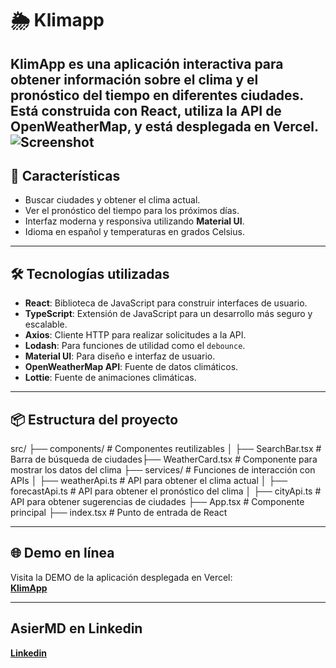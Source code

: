 # 🌦️ Klimapp

**KlimApp** es una aplicación interactiva para obtener información sobre el clima y el pronóstico del tiempo en diferentes ciudades. Está construida con **React**, utiliza la API de **OpenWeatherMap**, y está desplegada en **Vercel**.
![Screenshot](ruta/de/la/imagen.jpg)
---

## 🚀 **Características**

- Buscar ciudades y obtener el clima actual.
- Ver el pronóstico del tiempo para los próximos días.
- Interfaz moderna y responsiva utilizando **Material UI**.
- Idioma en español y temperaturas en grados Celsius.

---

## 🛠️ **Tecnologías utilizadas**

- **React**: Biblioteca de JavaScript para construir interfaces de usuario.
- **TypeScript**: Extensión de JavaScript para un desarrollo más seguro y escalable.
- **Axios**: Cliente HTTP para realizar solicitudes a la API.
- **Lodash**: Para funciones de utilidad como el `debounce`.
- **Material UI**: Para diseño e interfaz de usuario.
- **OpenWeatherMap API**: Fuente de datos climáticos.
- **Lottie**: Fuente de animaciones climáticas.

---

## 📦 **Estructura del proyecto**

src/ ├── components/ # Componentes reutilizables │ ├── SearchBar.tsx # Barra de búsqueda de ciudades├── WeatherCard.tsx # Componente para mostrar los datos del clima ├── services/ # Funciones de interacción con APIs │ ├── weatherApi.ts # API para obtener el clima actual │ ├── forecastApi.ts # API para obtener el pronóstico del clima │ ├── cityApi.ts # API para obtener sugerencias de ciudades ├── App.tsx # Componente principal ├── index.tsx # Punto de entrada de React

---

## 🌐 **Demo en línea**

Visita la DEMO de la aplicación desplegada en Vercel:  
[**KlimApp**](https://klimapp.vercel.app)

---

## **AsierMD en Linkedin** 
[**Linkedin**](https://www.linkedin.com/in/asiermd/)
